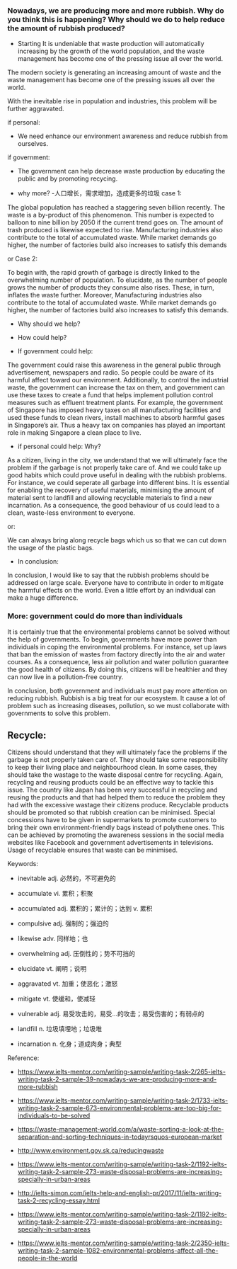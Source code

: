 ### Nowadays, we are producing more and more rubbish. Why do you think this is happening? Why should we do to help reduce the amount of rubbish produced?

- Starting
It is undeniable that waste production will automatically increasing by the growth of the world population, and the waste management has become one of the pressing issue all over the world.

The modern society is generating an increasing amount of waste and the waste management has become one of the pressing issues all over the world.

With the inevitable rise in population and industries, this problem will be further aggravated.

if personal:
- We need enhance our environment awareness and reduce rubbish from ourselves.

if government:
- The government can help decrease waste production by educating the public and by promoting recycing.


- why more? -人口增长，需求增加，造成更多的垃圾
case 1:

The global population has reached a staggering seven billion recently. The waste is a by-product of this phenomenon. This number is expected to balloon to nine billion by 2050 if the current trend goes on. The amount of trash produced is likewise expected to rise. Manufacturing industries also contribute to the total of accumulated waste. While market demands go higher, the number of factories build also increases to satisfy this demands

or Case 2:

To begin with, the rapid growth of garbage is directly linked to the overwhelming number of population.
To elucidate, as the number of people grows the number of products they consume also rises. These, in turn, inflates the waste further. Moreover, Manufacturing industries also contribute to the total of accumulated waste. While market demands go higher, the number of factories build also increases to satisfy this demands.

- Why should we help?
- How could help?

- If government could help:

The government could raise this awareness in the general public through advertisement, newspapers and radio. So people could be aware of its harmful affect toward our environment.
Additionally, to control the industrial waste, the government can increase the tax on them, and government can use these taxes to create a fund that helps implement pollution control measures such as effluent treatment plants. For example, the government of Singapore has imposed heavy taxes on all manufacturing facilities and used these funds to clean rivers, install machines to absorb harmful gases in Singapore’s air. Thus a heavy tax on companies has played an important role in making Singapore a clean place to live.

- if personal could help: Why?

As a citizen, living in the city, we understand that we will ultimately face the problem if the garbage is not properly take care of. And we could take up good habits which could prove useful in dealing with the rubbish problems. For instance, we could seperate all garbage into different bins. It is essential for enabling the recovery of useful materials, minimising the amount of material sent to landfill and allowing recyclable materials to find a new incarnation. As a consequence, the good behaviour of us could lead to a clean, waste-less environment to everyone.

or:

  We can always bring along recycle bags which us so that we can cut down the usage of the plastic bags.


- In conclusion:

In conclusion, I would like to say that the rubbish problems should be addressed on large scale. Everyone have to contribute in order to mitigate the harmful effects on the world.
Even a little effort by an individual can make a huge difference.


### More: government could do more than individuals

It is certainly true that the environmental problems cannot be solved without the help of governments. To begin, governments have more power than individuals in coping the environmental problems. For instance, set up laws that ban the emission of wastes from factory directly into the air and water courses. As a consequence, less air pollution and water pollution guarantee the good health of citizens. By doing this, citizens will be healthier and they can now live in a pollution-free country.

In conclusion, both government and individuals must pay more attention on reducing rubbish.
Rubbish is a big treat for our ecosystem. It cause a lot of problem such as increasing diseases, pollution, so we must collaborate with governments to solve this problem.

## Recycle:

Citizens should understand that they will ultimately face the problems if the garbage is not properly taken care of. They should take some responsibility to keep their living place and neighbourhood clean. In some cases, they should take the wastage to the waste disposal centre for recycling. Again, recycling and reusing products could be an effective way to tackle this issue. The country like Japan has been very successful in recycling and reusing the products and that had helped them to reduce the problem they had with the excessive wastage their citizens produce.  Recyclable products should be promoted so that rubbish creation can be minimised. Special concessions have to be given in supermarkets to promote customers to bring their own environment-friendly bags instead of polythene ones. This can be achieved by promoting the awareness sessions in the social media websites like Facebook and government advertisements in televisions. Usage of recyclable ensures that waste can be minimised.

Keywords:
- inevitable adj. 必然的，不可避免的

- accumulate vi. 累积；积聚
- accumulated adj. 累积的；累计的；达到 v. 累积
- compulsive adj. 强制的；强迫的
- likewise adv. 同样地；也

- overwhelming adj. 压倒性的；势不可挡的
- elucidate vt. 阐明；说明
- aggravated vt. 加重；使恶化；激怒

- mitigate vt. 使缓和，使减轻
- vulnerable adj. 易受攻击的，易受…的攻击；易受伤害的；有弱点的

- landfill n. 垃圾填埋地；垃圾堆
- incarnation n. 化身；道成肉身；典型

Reference:
- https://www.ielts-mentor.com/writing-sample/writing-task-2/265-ielts-writing-task-2-sample-39-nowadays-we-are-producing-more-and-more-rubbish
- https://www.ielts-mentor.com/writing-sample/writing-task-2/1733-ielts-writing-task-2-sample-673-environmental-problems-are-too-big-for-individuals-to-be-solved

- https://waste-management-world.com/a/waste-sorting-a-look-at-the-separation-and-sorting-techniques-in-todayrsquos-european-market

- http://www.environment.gov.sk.ca/reducingwaste

- https://www.ielts-mentor.com/writing-sample/writing-task-2/1192-ielts-writing-task-2-sample-273-waste-disposal-problems-are-increasing-specially-in-urban-areas

- http://ielts-simon.com/ielts-help-and-english-pr/2017/11/ielts-writing-task-2-recycling-essay.html

- https://www.ielts-mentor.com/writing-sample/writing-task-2/1192-ielts-writing-task-2-sample-273-waste-disposal-problems-are-increasing-specially-in-urban-areas



- https://www.ielts-mentor.com/writing-sample/writing-task-2/2350-ielts-writing-task-2-sample-1082-environmental-problems-affect-all-the-people-in-the-world
